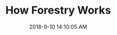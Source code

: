 ---
layout: post
title: How Forestry Works
date: 2018-9-10 14:10:05 AM
category: CMS
firstTitle: Your site, your workflow
firstParagraph: Write front-end code with Jekyll, Hugo or Vuepress and push to your Git repo. Forestry will pull in your commits and                   update the CMS.Invite your team to create content in a rich UI. Their updates get committed back without merge                         conflicts.
secondTitle: Empower your editors
secondParagraph: Your editing team deserves a powerful admin interface. Customize each page with Forestry’s rich editing fields.
                 Login from your yoursite.com/admin. With Forestry Remote, your site will transcend static.
thirdTitle: Your entire team will be making commits
thirdParagraph: Your editing team won’t even realize they’re editing Markdown and committing to your repo.
firstImage: ../../../../assets/img/dev-illustration-02.webp
secondImage: ../../../../assets/img/editor-illustration-02.webp
thirdImage: ../../../../assets/img/commits-illustration.webp
---